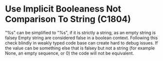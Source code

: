 # Use Implicit Booleaness Not Comparison To String (C1804)

"%s" can be simplified to "%s", if it is strictly a string, as an empty
string is falsey Empty string are considered false in a boolean context.
Following this check blindly in weakly typed code base can create hard
to debug issues. If the value can be something else that is falsey but
not a string (for example None, an empty sequence, or 0) the code will
not be equivalent.
